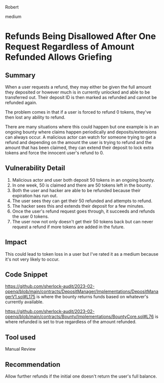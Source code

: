 Robert

medium

# Refunds Being Disallowed After One Request Regardless of Amount Refunded Allows Griefing

## Summary
When a user requests a refund, they may either be given the full amount they deposited or however much is in currently unlocked and able to be transferred out. Their deposit ID is then marked as refunded and cannot be refunded again.

The problem comes in that if a user is forced to refund 0 tokens, they've then lost any ability to refund.

There are many situations where this could happen but one example is in an ongoing bounty where claims happen periodically and deposits/extensions can always occur. A malicious actor can watch for someone trying to get a refund and depending on the amount the user is trying to refund and the amount that has been claimed, they can extend their deposit to lock extra tokens and force the innocent user's refund to 0.

## Vulnerability Detail
1. Malicious actor and user both deposit 50 tokens in an ongoing bounty.
2. In one week, 50 is claimed and there are 50 tokens left in the bounty.
3. Both the user and hacker are able to be refunded because their expiration has run out.
4. The user sees they can get their 50 refunded and attempts to refund.
5. The hacker sees this and extends their deposit for a few minutes.
6. Once the user's refund request goes through, it succeeds and refunds the user 0 tokens.
7. The user now not only doesn't get their 50 tokens back but can never request a refund if more tokens are added in the future.

## Impact
This could lead to token loss in a user but I've rated it as a medium because it's not very likely to occur.

## Code Snippet
https://github.com/sherlock-audit/2023-02-openq/blob/main/contracts/DepositManager/Implementations/DepositManagerV1.sol#L175 is where the bounty returns funds based on whatever's currently available.

https://github.com/sherlock-audit/2023-02-openq/blob/main/contracts/Bounty/Implementations/BountyCore.sol#L76 is where refunded is set to true regardless of the amount refunded.

## Tool used
Manual Review

## Recommendation
Allow further refunds if the initial one doesn't return the user's full balance.
